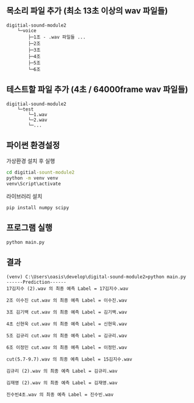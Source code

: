 ## 목소리 파일 추가 (최소 13초 이상의 wav 파일들)
```
digitial-sound-module2
    └─voice
        ├─1조 - .wav 파일들 ...
        ├─2조
        ├─3조
        ├─4조
        ├─5조
        └─6조
```

## 테스트할 파일 추가 (4초 / 64000frame wav 파일들)

```
digitial-sound-module2
    └─test
        └─1.wav
        └─2.wav
        └─... 

```


## 파이썬 환경설정

가상환경 설치 후 실행
```cmd
cd digitial-sount-module2
python -m venv venv
venv\Script\activate
```

라이브러리 설치
```
pip install numpy scipy
```

## 프로그램 실행

```
python main.py
```

## 결과
```
(venv) C:\Users\oasis\develop\digital-sound-module2>python main.py
------Prediction------
17김지수 (2).wav 의 최종 예측 Label = 17김지수.wav

2조 이수진 cut.wav 의 최종 예측 Label = 이수진.wav

3조 김기백 cut.wav 의 최종 예측 Label = 김기백.wav

4초 신현욱 cut.wav 의 최종 예측 Label = 신현욱.wav

5조 김규리 cut.wav 의 최종 예측 Label = 김규리.wav

6조 이정민 cut.wav 의 최종 예측 Label = 이정민.wav

cut(5.7-9.7).wav 의 최종 예측 Label = 15김지수.wav

김규리 (2).wav 의 최종 예측 Label = 김규리.wav

김재영 (2).wav 의 최종 예측 Label = 김재영.wav

진수빈4초.wav 의 최종 예측 Label = 진수빈.wav

```